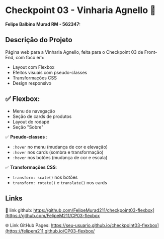 # Checkpoint 03 - Vinharia Agnello 🍷

**Felipe Balbino Murad RM - 562347:** 

## Descrição do Projeto
Página web para a Vinharia Agnello, feita para o Checkpoint 03 de Front-End, com foco em:
- Layout com Flexbox
- Efeitos visuais com pseudo-classes
- Transformações CSS
- Design responsivo

## ✅ **Flexbox**:
- Menu de navegação
- Seção de cards de produtos
- Layout do rodapé
- Seção "Sobre"

✅ **Pseudo-classes** :
- `:hover` no menu (mudança de cor e elevação)
- `:hover` nos cards (sombra e transformação)
- `:hover` nos botões (mudança de cor e escala)

✅ **Transformações CSS**:
- `transform: scale()` nos botões
- `transform: rotate()` e `translate()` nos cards


## Links 
🔗 link github: https://github.com/FelipeMurad211/checkpoint03-flexbox](https://github.com/FelipeM211/CP03-flexbox

🌐 Link GitHub Pages: https://seu-usuario.github.io/checkpoint03-flexbox](https://felipem211.github.io/CP03-flexbox/

